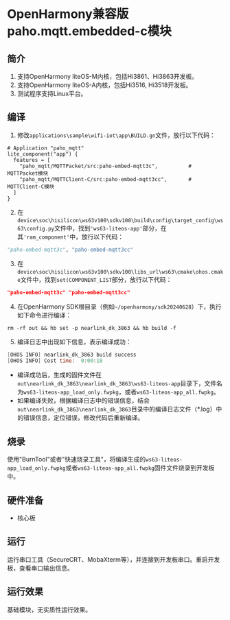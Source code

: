 # OpenHarmony兼容版paho.mqtt.embedded-c模块

## 简介

1. 支持OpenHarmony liteOS-M内核，包括Hi3861、Hi3863开发板。
2. 支持OpenHarmony liteOS-A内核，包括Hi3516, Hi3518开发板。
3. 测试程序支持Linux平台。

## 编译

1. 修改`applications\sample\wifi-iot\app\BUILD.gn`文件，放行以下代码：
```gn
# Application "paho_mqtt"
lite_component("app") {
  features = [
    "paho_mqtt/MQTTPacket/src:paho-embed-mqtt3c",          # MQTTPacket模块
    "paho_mqtt/MQTTClient-C/src:paho-embed-mqtt3cc",       # MQTTClient-C模块
  ]
}
```

2. 在`device\soc\hisilicon\ws63v100\sdkv100\build\config\target_config\ws63\config.py`文件中，找到`'ws63-liteos-app'`部分，在其`'ram_component'`中，放行以下代码：
```python
"paho-embed-mqtt3c", "paho-embed-mqtt3cc"
```

3. 在`device\soc\hisilicon\ws63v100\sdkv100\libs_url\ws63\cmake\ohos.cmake`文件中，找到`set(COMPONENT_LIST`部分，放行以下代码：
```cmake
"paho-embed-mqtt3c" "paho-embed-mqtt3cc"
```

4. 在OpenHarmony SDK根目录（例如`~/openharmony/sdk20240628`）下，执行如下命令进行编译：
```shell
rm -rf out && hb set -p nearlink_dk_3863 && hb build -f
```

5. 编译日志中出现如下信息，表示编译成功：
```verilog
[OHOS INFO] nearlink_dk_3863 build success
[OHOS INFO] Cost time:  0:00:18
```
- 编译成功后，生成的固件文件在`out\nearlink_dk_3863\nearlink_dk_3863\ws63-liteos-app`目录下，文件名为`ws63-liteos-app_load_only.fwpkg`，或者`ws63-liteos-app_all.fwpkg`。
- 如果编译失败，根据编译日志中的错误信息，结合`out\nearlink_dk_3863\nearlink_dk_3863`目录中的编译日志文件（*.log）中的错误信息，定位错误，修改代码后重新编译。

## 烧录

使用"BurnTool"或者"快速烧录工具"，将编译生成的`ws63-liteos-app_load_only.fwpkg`或者`ws63-liteos-app_all.fwpkg`固件文件烧录到开发板中。

## 硬件准备
- 核心板

## 运行

运行串口工具（SecureCRT、MobaXterm等），并连接到开发板串口。重启开发板，查看串口输出信息。

## 运行效果

基础模块，无实质性运行效果。
